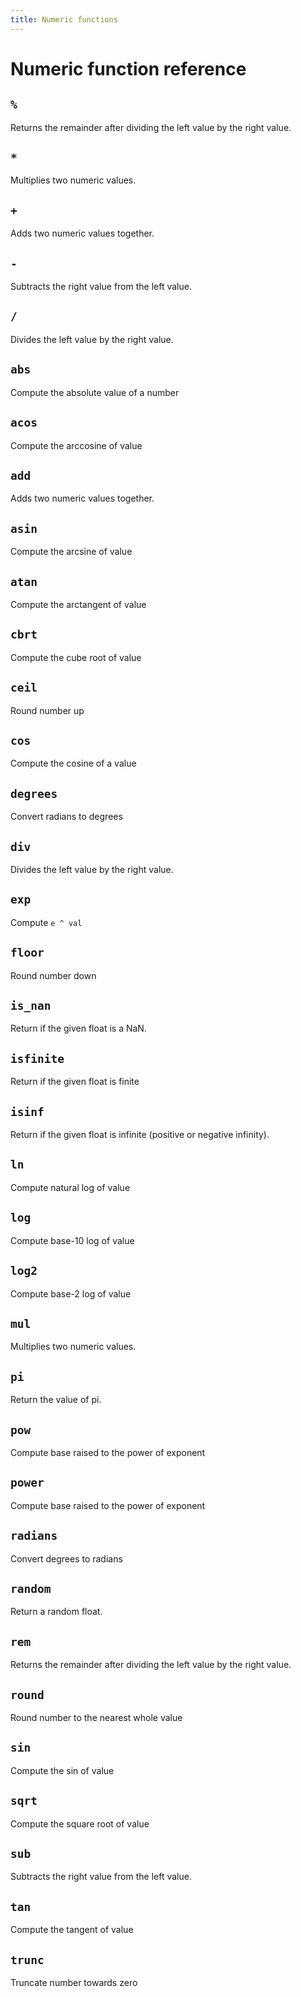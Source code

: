 ```yaml
---
title: Numeric functions
---
```


# Numeric function reference

<!-- DOCSGEN_START numeric_functions -->

## `%`

Returns the remainder after dividing the left value by the right value.

## `*`

Multiplies two numeric values.

## `+`

Adds two numeric values together.

## `-`

Subtracts the right value from the left value.

## `/`

Divides the left value by the right value.

## `abs`

Compute the absolute value of a number

## `acos`

Compute the arccosine of value

## `add`

Adds two numeric values together.

## `asin`

Compute the arcsine of value

## `atan`

Compute the arctangent of value

## `cbrt`

Compute the cube root of value

## `ceil`

Round number up

## `cos`

Compute the cosine of a value

## `degrees`

Convert radians to degrees

## `div`

Divides the left value by the right value.

## `exp`

Compute `e ^ val`

## `floor`

Round number down

## `is_nan`

Return if the given float is a NaN.

## `isfinite`

Return if the given float is finite

## `isinf`

Return if the given float is infinite (positive or negative infinity).

## `ln`

Compute natural log of value

## `log`

Compute base-10 log of value

## `log2`

Compute base-2 log of value

## `mul`

Multiplies two numeric values.

## `pi`

Return the value of pi.

## `pow`

Compute base raised to the power of exponent

## `power`

Compute base raised to the power of exponent

## `radians`

Convert degrees to radians

## `random`

Return a random float.

## `rem`

Returns the remainder after dividing the left value by the right value.

## `round`

Round number to the nearest whole value

## `sin`

Compute the sin of value

## `sqrt`

Compute the square root of value

## `sub`

Subtracts the right value from the left value.

## `tan`

Compute the tangent of value

## `trunc`

Truncate number towards zero


<!-- DOCSGEN_END -->
